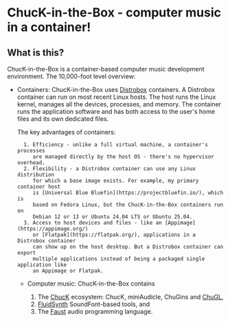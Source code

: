 # ChucK-in-the-Box - computer music in a container!

## What is this?

ChucK-in-the-Box is a container-based computer music development
environment. The 10,000-foot level overview:

- Containers: ChucK-in-the-Box uses
[Distrobox](https://distrobox.it/) containers. A Distrobox container
can run on most recent Linux hosts. The host runs the Linux kernel,
manages all the devices, processes, and memory. The container runs
the application software and has both access to the user's home files
and its own dedicated files.

    The key advantages of containers:

        1. Efficiency - unlike a full virtual machine, a container's processes
           are managed directly by the host OS - there's no hypervisor overhead.
        2. Flexibility - a Distrobox container can use any Linux distribution
           for which a base image exists. For example, my primary container host
           is [Universal Blue Bluefin](https://projectbluefin.io/), which is
           based on Fedora Linux, but the ChucK-in-the-Box containers run on
           Debian 12 or 13 or Ubuntu 24.04 LTS or Ubuntu 25.04.
        3. Access to host devices and files - like an [Appimage](https://appimage.org/)
           or [Flatpak](https://flatpak.org/), applications in a Distrobox container
           can show up on the host desktop. But a Distrobox container can export
           multiple applications instead of being a packaged single application like
           an Appimage or Flatpak.

    - Computer music: ChucK-in-the-Box contains

        1. The [ChucK](https://chuck.stanford.edu/) ecosystem: ChucK,
           miniAudicle, ChuGins and [ChuGL](https://chuck.stanford.edu/chugl/),
        2. [FluidSynth](https://www.fluidsynth.org/) SoundFont-based tools, and
        3. The [Faust](https://faust.grame.fr/) audio programming language.  
